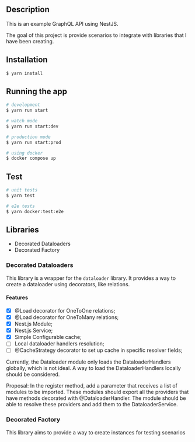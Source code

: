## Description

This is an example GraphQL API using NestJS.

The goal of this project is provide scenarios to integrate with libraries that I have been creating.

## Installation

```bash
$ yarn install
```

## Running the app

```bash
# development
$ yarn run start

# watch mode
$ yarn run start:dev

# production mode
$ yarn run start:prod

# using docker
$ docker compose up
```

## Test

```bash
# unit tests
$ yarn test

# e2e tests
$ yarn docker:test:e2e
```

## Libraries
- Decorated Dataloaders
- Decorated Factory

### Decorated Dataloaders
This library is a wrapper for the `dataloader` library. 
It provides a way to create a dataloader using decorators, like relations.

#### Features
- [x] @Load decorator for OneToOne relations;
- [x] @Load decorator for OneToMany relations;
- [x] Nest.js Module;
- [x] Nest.js Service;
- [x] Simple Configurable cache;
- [ ] Local dataloader handlers resolution;
- [ ] @CacheStrategy decorator to set up cache in specific resolver fields;

Currently, the Dataloader module only loads the DataloaderHandlers globally, which is not ideal.
A way to load the DataloaderHandlers locally should be considered.

Proposal: In the register method, add a parameter that receives a list of modules to be imported.
These modules should export all the providers that have methods decorated with @DataloaderHandler.
The module should be able to resolve these providers and add them to the DataloaderService.

### Decorated Factory
This library aims to provide a way to create instances for testing scenarios

````